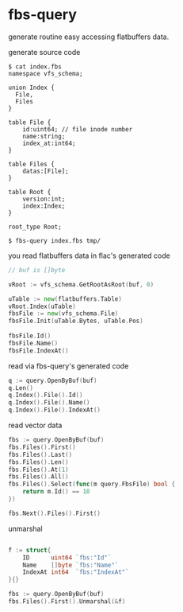 # fbs-query 

generate routine easy accessing flatbuffers data.

generate source code
```console
$ cat index.fbs
namespace vfs_schema;

union Index {
  File,
  Files
}

table File {
    id:uint64; // file inode number
    name:string;
    index_at:int64;
}

table Files {
    datas:[File];
}

table Root {
    version:int;
    index:Index;
}

root_type Root;

$ fbs-query index.fbs tmp/
```


you read flatbuffers data in flac's generated code

```go
// buf is []byte

vRoot := vfs_schema.GetRootAsRoot(buf, 0)

uTable := new(flatbuffers.Table)
vRoot.Index(uTable)
fbsFile := new(vfs_schema.File)
fbsFile.Init(uTable.Bytes, uTable.Pos)
  
fbsFile.Id()
fbsFile.Name()
fbsFile.IndexAt()
```


read via fbs-query's generated code

```go
q := query.OpenByBuf(buf)
q.Len()
q.Index().File().Id()
q.Index().File().Name()
q.Index().File().IndexAt()

```

read vector data 

```go
fbs := query.OpenByBuf(buf)
fbs.Files().First()
fbs.Files().Last()
fbs.Files().Len()
fbs.Files().At(1)
fbs.Files().All()
fbs.Files().Select(func(m query.FbsFile) bool {
    return m.Id() == 10
})

fbs.Next().Files().First()

```

unmarshal 

```go

f := struct{
    ID      uint64 `fbs:"Id"`
	Name    []byte `fbs:"Name"`
	IndexAt int64  `fbs:"IndexAt"`
}{}

fbs := query.OpenByBuf(buf)
fbs.Files().First().Unmarshal(&f)

```